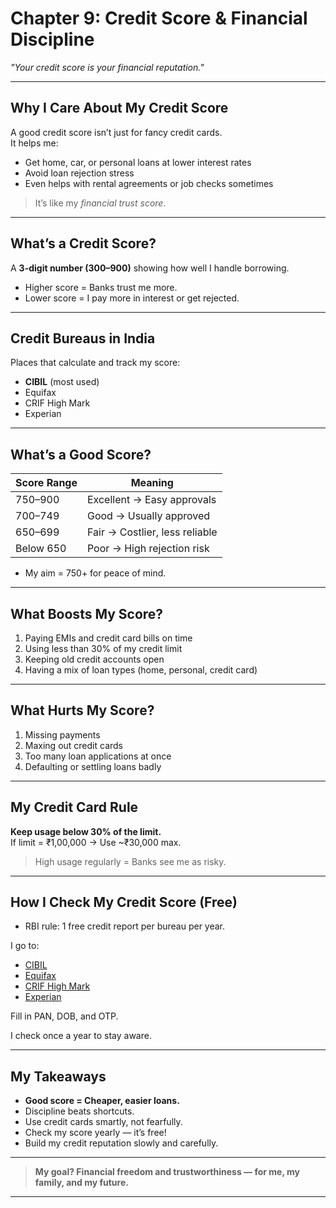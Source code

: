 # Chapter 9: Credit Score & Financial Discipline  
*"Your credit score is your financial reputation."*

---

## Why I Care About My Credit Score

A good credit score isn’t just for fancy credit cards.  
It helps me:
- Get home, car, or personal loans at lower interest rates
- Avoid loan rejection stress
- Even helps with rental agreements or job checks sometimes

> It’s like my *financial trust score*.

---

## What’s a Credit Score?

A **3-digit number (300–900)** showing how well I handle borrowing.  

- Higher score = Banks trust me more.  
- Lower score = I pay more in interest or get rejected.

---

## Credit Bureaus in India

Places that calculate and track my score:

- **CIBIL** (most used)  
- Equifax  
- CRIF High Mark  
- Experian

---

## What’s a Good Score?

| **Score Range** | **Meaning**                          |
|------------------|-------------------------------------|
| 750–900          | Excellent → Easy approvals          |
| 700–749          | Good → Usually approved             |
| 650–699          | Fair → Costlier, less reliable      |
| Below 650        | Poor → High rejection risk          |

- My aim = 750+ for peace of mind.

---

## What Boosts My Score?

1. Paying EMIs and credit card bills on time  
2. Using less than 30% of my credit limit  
3. Keeping old credit accounts open  
4. Having a mix of loan types (home, personal, credit card)  

---

## What Hurts My Score?

1. Missing payments  
2. Maxing out credit cards  
3. Too many loan applications at once  
4. Defaulting or settling loans badly  

---

## My Credit Card Rule

**Keep usage below 30% of the limit.**  
If limit = ₹1,00,000 → Use ~₹30,000 max.  
> High usage regularly = Banks see me as risky.

---

## How I Check My Credit Score (Free)

- RBI rule: 1 free credit report per bureau per year.  

I go to:  
- [CIBIL](https://www.cibil.com)  
- [Equifax](https://www.equifax.co.in)  
- [CRIF High Mark](https://www.crifhighmark.com)  
- [Experian](https://www.experian.in)  

Fill in PAN, DOB, and OTP.  

I check once a year to stay aware. 

---

## My Takeaways

- **Good score = Cheaper, easier loans.**  
- Discipline beats shortcuts.  
- Use credit cards smartly, not fearfully.  
- Check my score yearly — it’s free!  
- Build my credit reputation slowly and carefully.

---

> **My goal? Financial freedom and trustworthiness — for me, my family, and my future.**

---